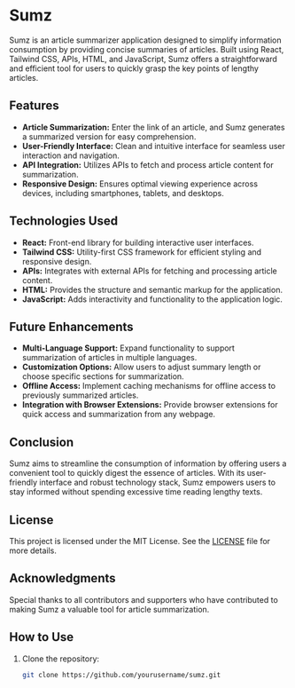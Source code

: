 # Sumz

Sumz is an article summarizer application designed to simplify information consumption by providing concise summaries of articles. Built using React, Tailwind CSS, APIs, HTML, and JavaScript, Sumz offers a straightforward and efficient tool for users to quickly grasp the key points of lengthy articles.

## Features

- **Article Summarization:** Enter the link of an article, and Sumz generates a summarized version for easy comprehension.
- **User-Friendly Interface:** Clean and intuitive interface for seamless user interaction and navigation.
- **API Integration:** Utilizes APIs to fetch and process article content for summarization.
- **Responsive Design:** Ensures optimal viewing experience across devices, including smartphones, tablets, and desktops.

## Technologies Used

- **React:** Front-end library for building interactive user interfaces.
- **Tailwind CSS:** Utility-first CSS framework for efficient styling and responsive design.
- **APIs:** Integrates with external APIs for fetching and processing article content.
- **HTML:** Provides the structure and semantic markup for the application.
- **JavaScript:** Adds interactivity and functionality to the application logic.

## Future Enhancements

- **Multi-Language Support:** Expand functionality to support summarization of articles in multiple languages.
- **Customization Options:** Allow users to adjust summary length or choose specific sections for summarization.
- **Offline Access:** Implement caching mechanisms for offline access to previously summarized articles.
- **Integration with Browser Extensions:** Provide browser extensions for quick access and summarization from any webpage.

## Conclusion

Sumz aims to streamline the consumption of information by offering users a convenient tool to quickly digest the essence of articles. With its user-friendly interface and robust technology stack, Sumz empowers users to stay informed without spending excessive time reading lengthy texts.

## License

This project is licensed under the MIT License. See the [LICENSE](./LICENSE) file for more details.

## Acknowledgments

Special thanks to all contributors and supporters who have contributed to making Sumz a valuable tool for article summarization.

## How to Use

1. Clone the repository:
   ```bash
   git clone https://github.com/yourusername/sumz.git
